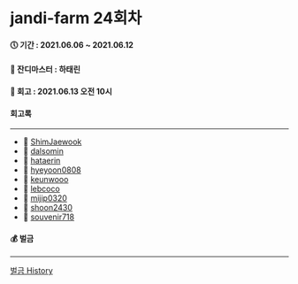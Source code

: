 # jandi-farm 24회차

#### 🕔 기간 : 2021.06.06 ~ 2021.06.12

#### 👑 잔디마스터 : 하태린

#### 📌 회고 : 2021.06.13 오전 10시

#### 회고록

---

- 🌱 [ShimJaewook](https://github.com/jandifarm/jandi-farm-history/blob/master/jandi-farm-25%ED%9A%8C%EC%B0%A8/%ED%9A%8C%EA%B3%A0%EB%A1%9D/Shimjaewook.md)
- 🌱 [dalsomin](https://github.com/jandifarm/jandi-farm-history/blob/master/jandi-farm-25%ED%9A%8C%EC%B0%A8/%ED%9A%8C%EA%B3%A0%EB%A1%9D/dalsomin.md)
- 🌱 [hataerin](https://github.com/jandifarm/jandi-farm-history/blob/master/jandi-farm-25%ED%9A%8C%EC%B0%A8/%ED%9A%8C%EA%B3%A0%EB%A1%9D/hatearin.md)
- 🌱 [hyeyoon0808](https://github.com/jandifarm/jandi-farm-history/blob/master/jandi-farm-25%ED%9A%8C%EC%B0%A8/%ED%9A%8C%EA%B3%A0%EB%A1%9D/hyeyoon0808.md)
- 🌱 [keunwooo](https://github.com/jandifarm/jandi-farm-history/blob/master/jandi-farm-25%ED%9A%8C%EC%B0%A8/%ED%9A%8C%EA%B3%A0%EB%A1%9D/keunwooo.md)
- 🌱 [lebcoco](https://github.com/jandifarm/jandi-farm-history/blob/master/jandi-farm-25%ED%9A%8C%EC%B0%A8/%ED%9A%8C%EA%B3%A0%EB%A1%9D/lebcoco.md)
- 🌱 [mijip0320](https://github.com/jandifarm/jandi-farm-history/blob/master/jandi-farm-25%ED%9A%8C%EC%B0%A8/%ED%9A%8C%EA%B3%A0%EB%A1%9D/mijip0320.md)
- 🌱 [shoon2430](https://github.com/jandifarm/jandi-farm-history/blob/master/jandi-farm-25%ED%9A%8C%EC%B0%A8/%ED%9A%8C%EA%B3%A0%EB%A1%9D/shoon2439.md)
- 🌱 [souvenir718](https://github.com/jandifarm/jandi-farm-history/blob/master/jandi-farm-25%ED%9A%8C%EC%B0%A8/%ED%9A%8C%EA%B3%A0%EB%A1%9D/souvenir718.md)

#### 💰 벌금

---

[벌금 History](https://github.com/jandifarm/jandi-farm-history/blob/master/jandi-money.md)

